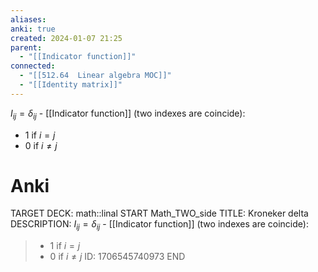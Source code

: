 ```yaml
---
aliases: 
anki: true
created: 2024-01-07 21:25
parent:
  - "[[Indicator function]]"
connected:
  - "[[512.64  Linear algebra MOC]]"
  - "[[Identity matrix]]"
---
```


$I_{ij} = \delta_{ij}$ - [[Indicator function]] (two indexes are coincide):
- $1$ if $i = j$
- $0$ if $i \ne j$


# Anki
TARGET DECK: math::linal
START
Math_TWO_side
TITLE: Kroneker delta
DESCRIPTION: $I_{ij} = \delta_{ij}$ - [[Indicator function]] (two indexes are coincide):
> - $1$ if $i = j$
> - $0$ if $i \ne j$
ID: 1706545740973
END












